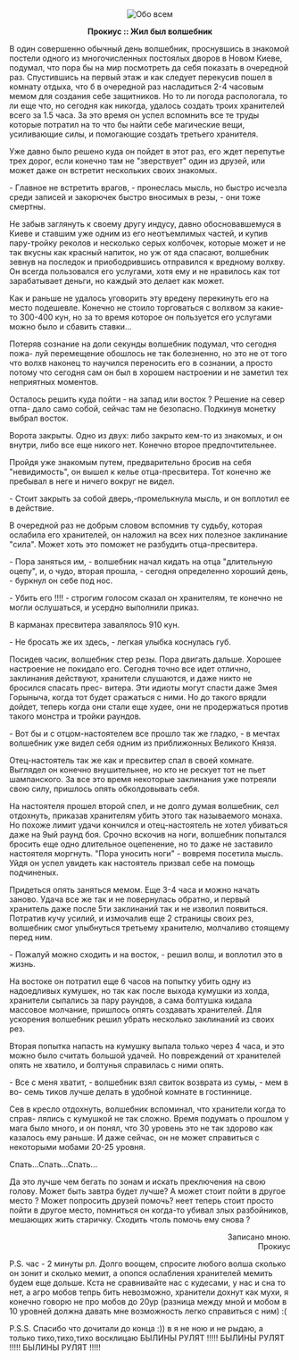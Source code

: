 &nbsp;
<p style='text-align: center'>
    <img src="/img/tit_about_all.gif" alt='Обо всем' />
</p>

<center><b>Прокиус    :: Жил был волшебник</b></center>

<p> В один совершенно обычный день волшебник, проснувшись в знакомой постели
одного из многочисленных постоялых дворов в Новом Киеве, подумал, что
пора бы на мир посмотреть да себя показать в очередной раз. Спустившись
на первый этаж и как следует перекусив пошел в комнату отдыха, что б
в очередной раз насладиться 2-4 часовым мемом для создания себе
защитников. Но то ли погода распологала, то ли еще что, но сегодня
как никогда, удалось создать троих хранителей всего за 1.5 часа.
За это время он успел вспомнить все те труды которые потратил на
то что бы найти себе магические вещи, усиливающие силы, и помогающие
создать третьего хранителя.
<p> Уже давно было решено куда он пойдет в этот раз, его ждет перепутье
трех дорог, если конечно там не "зверствует" один из друзей, или может
даже он встретит нескольких своих знакомых.
<p> - Главное не встретить врагов, - пронеслась мысль, но быстро исчезла
среди записей и закорючек быстро вносимых в резы, - они тоже смертны.
<p>  Не забыв заглянуть к своему другу индусу, давно обосновавшемуся в
Киеве и ставшим уже одним из его неотъемлимых частей, и купив пару-тройку
реколов и несколько серых колбочек, которые может и не так вкусны как
красный напиток, но уж от яда спасают, волшебник зевнув на последок
и приободрившись отправился к вредному волхву. Он всегда пользовался его
услугами, хотя ему и не нравилось как тот зарабатывает деньги, но каждый
это делает как может.
<p>  Как и раньше не удалось уговорить эту вредену перекинуть его на место
подешевле. Конечно не стоило торговаться с волхвом за какие-то 300-400
кун, но за то время которое он пользуется его услугами можно было и
сбавить ставки...
<p>  Потеряв сознание на доли секунды волшебник подумал, что сегодня пожа-
луй перемещение обошлось не так болезненно, но это не от того что
волхв наконец то научился переносить его в сознании, а просто потому
что сегодня сам он был в хорошем настроении и не заметил тех неприятных
моментов.
<p>  Осталось решить куда пойти - на запад или восток ? Решение на север отпа-
дало само собой, сейчас там не безопасно. Подкинув монетку выбрал восток.
<p>  Ворота закрыты. Одно из двух: либо закрыто кем-то из знакомых, и он 
внутри, либо все еще никого нет. Конечно второе предпочтительнее.
<p>  Пройдя уже знакомым путем, предварительно бросив на себя "невидимость",
он вышел к келье отца-пресвитера. Тот конечно же пребывал в неге и
ничего вокруг не видел.
<p>- Стоит закрыть за собой дверь,-промелькнула мысль, и он воплотил ее
в действие.
<p>  В очередной раз не добрым словом вспомнив ту судьбу, которая ослабила
его хранителей, он наложил на всех них полезное заклинание "сила".
Может хоть это поможет не разбудить отца-пресвитера.
<p>- Пора заняться им, - волшебник начал кидать на отца "длительную оцепу",
и, о чудо, вторая прошла, - сегодня определенно хороший день, - буркнул
он себе под нос.
<p>- Убить его !!!! - строгим голосом сказал он хранителям, те конечно
не могли ослушаться, и усердно выполнили приказ.
<p>  В карманах пресвитера завалялось 910 кун.
<p>- Не бросать же их здесь, - легкая улыбка коснулась губ.
<p>  Посидев часик, волшебник стер резы. Пора двигать дальше. Хорошее
настроение не покидало его. Сегодня точно все идет отлично, заклинания
действуют, хранители слушаются, и даже никто не бросился спасать прес-
витера. Эти идиоты могут спасти даже Змея Горыныча, когда тот будет
сражаться с ними. Но до такого врядли дойдет, теперь когда они стали
еще худее, они не продержаться против такого монстра и тройки раундов.
<p>- Вот бы и с отцом-настоятелем все прошло так же гладко, - в мечтах
волшебник уже видел себя одним из приближонных Великого Князя.
<p>  Отец-настоятель так же как и пресвитер спал в своей комнате. Выглядел
он конечно внушительнее, но кто не рескует тот не пьет шампанского.
За все это время некоторые заклинания уже потреяли свою силу, пришлось
опять обколдовывать себя.
<p>  На настоятеля прошел второй спел, и не долго думая волшебник, сел
отдохнуть, приказав хранителям убить этого так называемого монаха.
Но похоже лимит удачи кончился и отец-настоятель не хотел убиваться
даже на 9ый раунд боя. Срочно вскочив на ноги, волшебник попытался
бросить еще одно длительное оцепенение, но то даже не заставило
настоятеля моргнуть. "Пора уносить ноги" - вовремя посетила мысль.
Уйдя он успел увидеть как настоятель призвал себе на помощь подчиненых.
<p>  Придеться опять заняться мемом. Еще 3-4 часа и можно начать заново.
Удача все же так и не повернулась обратно, и первый хранитель даже
после 5ти заклинаний так и не изволил появиться. Потратив кучу усилий,
и измочалив еще 2 страницы своих рез, волшебник смог улыбнуться третьему
хранителю, молчаливо стоящему перед ним.
<p>- Пожалуй можно сходить и на восток, - решил волш, и воплотил это в жизнь.
<p>  На востоке он потратил еще 6 часов на попытку убить одну из надоедливых
кумушек, но так как после выхода кумушки из холда, хранители сыпались за
пару раундов, а сама болтушка кидала массовое молчание, пришлось опять
создавать хранителей. Для ускорения волшебник решил убрать несколько
заклинаний из своих рез.
<p>  Вторая попытка напасть на кумушку выпала только через 4 часа, и это
можно было считать большой удачей. Но повреждений от хранителей опять
не хватило, и болтунья справилась с ними опять.
<p>- Все с меня хватит, - волшебник взял свиток возврата из сумы, - мем в во-
семь тиков лучше делать в удобной комнате в гостиннице.
<p>Сев в кресло отдохнуть, волшебник вспоминал, что хранители когда то справ-
лялись с кумушкой не так сложно. Время подумать о прошлом у мага было много,
и он понял, что 30 уровень это не так здорово как казалось ему раньше.
И даже сейчас, он не может справиться с некоторыми мобами 20-25 уровня.
<p>Спать...Спать...Спать...
<p>Да это лучше чем бегать по зонам и искать преключения на свою голову.
Может быть завтра будет лучше? А может стоит пойти в другое место ?
Может попросить друзей помочь? неет теперь стоит просто пойти в другое
место, помниться он когда-то убивал злых разбойников, мешающих жить
старичку. Сходить чтоль помочь ему снова ?
<p align=right>          Записано мною. <br>
                          Прокиус
<p>P.S. час - 2 минуты рл. Долго воощем, спросите любого волша сколько
он зонит и сколько мемит, а опопся ослабления хранителей мемить будем
еще дольше. Кста не сравнивайте нас с кудесами, у нас и сна то нет,
а агро мобов тепрь бить невозможно, хранители дохнут как мухи,
я конечно говорю не про мобов до 20ур (разница между мной и мобом
в 10 уровней должна давать мне возможность легко справиться с ним)
:(
<p>P.S.S. Спасибо что дочитали до конца :))
в я не ною и не рыдаю, а только тихо,тихо,тихо восклицаю
БЫЛИНЫ РУЛЯТ !!!!!  БЫЛИНЫ РУЛЯТ !!!!! БЫЛИНЫ РУЛЯТ !!!!! 
